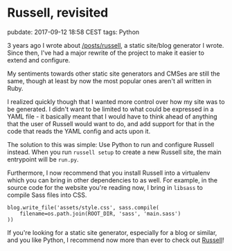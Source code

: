# Russell, revisited
pubdate: 2017-09-12 18:58 CEST
tags: Python

3 years ago I wrote about [/posts/russell](Russell), a static site/blog generator I wrote. Since then, I've had a major rewrite of the project to make it easier to extend and configure.

My sentiments towards other static site generators and CMSes are still the same, though at least by now the most popular ones aren't all written in Ruby.

I realized quickly though that I wanted more control over how my site was to be generated. I didn't want to be limited to what could be expressed in a YAML file - it basically meant that I would have to think ahead of anything that the user of Russell would want to do, and add support for that in the code that reads the YAML config and acts upon it.

The solution to this was simple: Use Python to run and configure Russell instead. When you run `russell setup` to create a new Russell site, the main entrypoint will be `run.py`.

Furthermore, I now recommend that you install Russell into a virtualenv which you can bring in other dependencies to as well. For example, in the source code for the website you're reading now, I bring in `libsass` to compile Sass files into CSS.

	blog.write_file('assets/style.css', sass.compile(
		filename=os.path.join(ROOT_DIR, 'sass', 'main.sass')
	))

If you're looking for a static site generator, especially for a blog or similar, and you like Python, I recommend now more than ever to check out [Russell](https://github.com/anlutro/russell)!
